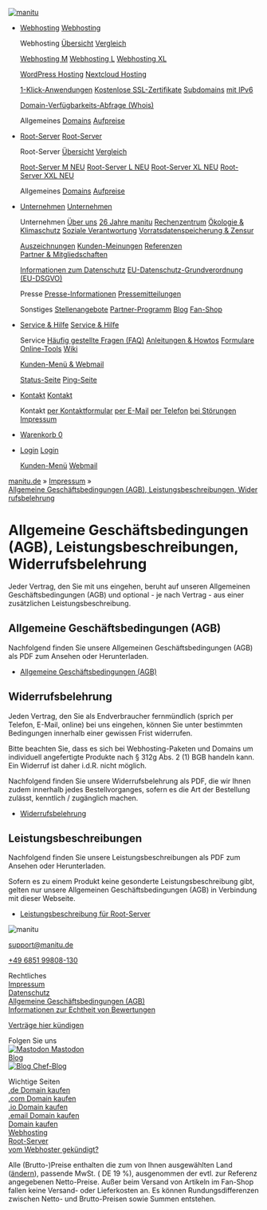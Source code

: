 [![manitu](/images/header/manitu.png)](https://www.manitu.de/ "manitu - Webhosting, Root-Server, Domains")

* [Webhosting](https://www.manitu.de/webhosting/) [Webhosting](https://www.manitu.de/webhosting/)
    
    Webhosting [Übersicht](https://www.manitu.de/webhosting/ "Webhosting Übersicht") [Vergleich](https://www.manitu.de/webhosting/vergleich/ "Webhosting Vergleich")
    
    [Webhosting M](https://www.manitu.de/webhosting/webhosting-50-gb/ "Webhosting M") [Webhosting L](https://www.manitu.de/webhosting/webhosting-100-gb/ "Webhosting L") [Webhosting XL](https://www.manitu.de/webhosting/webhosting-150-gb/ "Webhosting XL")
    
    [WordPress Hosting](https://www.manitu.de/webhosting/wordpress-hosting/ "WordPress Hosting") [Nextcloud Hosting](https://www.manitu.de/webhosting/nextcloud-hosting/ "Nextcloud Hosting")
    
    [1-Klick-Anwendungen](https://www.manitu.de/webhosting/1-klick-anwendungen/ "1-Klick-Anwendungen") [Kostenlose SSL-Zertifikate](https://www.manitu.de/webhosting/ssl-zertifikate/ "Webhosting mit kostenlosen SSL-Zertifikaten") [Subdomains](https://www.manitu.de/webhosting/kostenlose-subdomain/ "Subdomains für Webhosting") [mit IPv6](https://www.manitu.de/webhosting/ipv6-hosting/ "Webhosting mit IPv6")
    
    [Domain-Verfügbarkeits-Abfrage (Whois)](https://www.manitu.de/webhosting/whois/ "Domain-Verfügbarkeits-Abfrage (Whois)")
    
    Allgemeines [Domains](https://www.manitu.de/webhosting/domains/ "Webhosting Domains") [Aufpreise](https://www.manitu.de/webhosting/aufpreise/ "Aufpreise")
    
* [Root-Server](https://www.manitu.de/root-server/) [Root-Server](https://www.manitu.de/root-server/)
    
    Root-Server [Übersicht](https://www.manitu.de/root-server/ "Übersicht") [Vergleich](https://www.manitu.de/root-server/vergleich/ "Vergleich")
    
    [Root-Server M NEU](https://www.manitu.de/root-server/root-server-m/ "Root-Server M") [Root-Server L NEU](https://www.manitu.de/root-server/root-server-l/ "Root-Server L") [Root-Server XL NEU](https://www.manitu.de/root-server/root-server-xl/ "Root-Server XL") [Root-Server XXL NEU](https://www.manitu.de/root-server/root-server-xxl/ "Root-Server XXL")
    
    Allgemeines [Domains](https://www.manitu.de/root-server/domains/ "Domains") [Aufpreise](https://www.manitu.de/root-server/aufpreise/ "Aufpreise")
    

* [Unternehmen](https://www.manitu.de/unternehmen/) [Unternehmen](https://www.manitu.de/unternehmen/)
    
    Unternehmen [Über uns](https://www.manitu.de/unternehmen/ueber-uns/ "Über uns") [26 Jahre manitu](https://www.manitu.de/unternehmen/26-jahre-manitu/ "26 Jahre manitu") [Rechenzentrum](https://www.manitu.de/unternehmen/rechenzentrum/ "Rechenzentrum") [Ökologie & Klimaschutz](https://www.manitu.de/unternehmen/oekologie-und-klimaschutz/ "Ökologie & Klimaschutz") [Soziale Verantwortung](https://www.manitu.de/unternehmen/soziale-verantwortung/ "Soziale Verantwortung") [Vorratsdatenspeicherung & Zensur](https://www.manitu.de/unternehmen/vorratsdatenspeicherung-und-zensur/ "Vorratsdatenspeicherung & Zensur")
    
    [Auszeichnungen](https://www.manitu.de/unternehmen/auszeichnungen/ "Auszeichnungen") [Kunden-Meinungen](https://www.manitu.de/unternehmen/erfahrungen-mit-manitu/ "Kunden-Meinungen") [Referenzen](https://www.manitu.de/unternehmen/referenzen/ "Referenzen") [Partner & Mitgliedschaften](https://www.manitu.de/unternehmen/partner/ "Partner & Mitgliedschaften")
    
    [Informationen zum Datenschutz](https://www.manitu.de/datenschutz/ "Informationen zum Datenschutz") [EU-Datenschutz-Grundverordnung (EU-DSGVO)](https://www.manitu.de/unternehmen/eu-datenschutz-grundverordnung-dsgvo/ "EU-Datenschutz-Grundverordnung (EU-DSGVO)")
    
    Presse [Presse-Informationen](https://www.manitu.de/unternehmen/presse/ "Presse-Informationen") [Pressemitteilungen](https://www.manitu.de/unternehmen/presse/pressemitteilungen/ "Pressemitteilungen")
    
    Sonstiges [Stellenangebote](https://www.manitu.de/unternehmen/stellenangebote/ "Stellenangebote") [Partner-Programm](https://www.manitu.de/unternehmen/partnerprogramm/ "Partner-Programm") [Blog](https://www.manitu.de/blog/ "Blog") [Fan-Shop](https://www.manitu.de/shop/fan-shop/ "Fan-Shop")
    
* [Service & Hilfe](https://www.manitu.de/service/) [Service & Hilfe](https://www.manitu.de/service/)
    
    Service [Häufig gestellte Fragen (FAQ)](https://www.manitu.de/service/faq/ "Häufig gestellte Fragen (FAQ)") [Anleitungen & Howtos](https://www.manitu.de/service/anleitungen/ "Anleitungen & Howtos") [Formulare](https://www.manitu.de/service/formulare/ "Formulare") [Online-Tools](https://www.manitu.de/service/online-tools/ "Online-Tools") [Wiki](https://www.manitu.de/service/wiki/ "Wiki")
    
    [Kunden-Menü & Webmail](https://www.manitu.de/kunden-login/ "Kunden-Menü & Webmail")
    
    [Status-Seite](https://status.manitu.de/) [Ping-Seite](https://www.manitu.de/service/ping-seite/ "Ping-Seite")
    
* [Kontakt](https://www.manitu.de/kontakt/) [Kontakt](https://www.manitu.de/kontakt/)
    
    Kontakt [per Kontaktformular](https://www.manitu.de/kontakt/formular/ "per Kontaktformular") [per E-Mail](https://www.manitu.de/kontakt/e-mail/ "per E-Mail") [per Telefon](https://www.manitu.de/kontakt/telefon/ "per Telefon") [bei Störungen](https://www.manitu.de/kontakt/stoerungen/ "bei Störungen") [Impressum](https://www.manitu.de/impressum/ "Impressum")
    
* [Warenkorb 0](https://www.manitu.de/shop/)
* [Login](https://www.manitu.de/kunden-login/) [Login](https://www.manitu.de/kunden-login/)
    
    [Kunden-Menü](https://www.manitu.de/kunden-login/ "Kunden-Menü") [Webmail](https://webmail.manitu.de/)
    

[manitu.de](https://www.manitu.de/) » [Impressum](https://www.manitu.de/impressum/) » [Allgemeine Geschäftsbedingungen (AGB), Leistungsbeschreibungen, Widerrufsbelehrung](https://www.manitu.de/impressum/agb/)

Allgemeine Geschäftsbedingungen (AGB), Leistungsbeschreibungen, Widerrufsbelehrung
==================================================================================

Jeder Vertrag, den Sie mit uns eingehen, beruht auf unseren Allgemeinen Geschäftsbedingungen (AGB) und optional - je nach Vertrag - aus einer zusätzlichen Leistungsbeschreibung.

Allgemeine Geschäftsbedingungen (AGB)
-------------------------------------

Nachfolgend finden Sie unsere Allgemeinen Geschäftsbedingungen (AGB) als PDF zum Ansehen oder Herunterladen.

* [Allgemeine Geschäftsbedingungen (AGB)](https://www.manitu.de/impressum/agb.pdf "Allgemeine Geschäftsbedingungen (AGB)")

Widerrufsbelehrung
------------------

Jeden Vertrag, den Sie als Endverbraucher fernmündlich (sprich per Telefon, E-Mail, online) bei uns eingehen, können Sie unter bestimmten Bedingungen innerhalb einer gewissen Frist widerrufen.

Bitte beachten Sie, dass es sich bei Webhosting-Paketen und Domains um individuell angefertigte Produkte nach § 312g Abs. 2 (1) BGB handeln kann. Ein Widerruf ist daher i.d.R. nicht möglich.

Nachfolgend finden Sie unsere Widerrufsbelehrung als PDF, die wir Ihnen zudem innerhalb jedes Bestellvorganges, sofern es die Art der Bestellung zulässt, kenntlich / zugänglich machen.

* [Widerrufsbelehrung](https://www.manitu.de/impressum/Widerrufsbelehrung.pdf "Widerrufsbelehrung")

Leistungsbeschreibungen
-----------------------

Nachfolgend finden Sie unsere Leistungsbeschreibungen als PDF zum Ansehen oder Herunterladen.

Sofern es zu einem Produkt keine gesonderte Leistungsbeschreibung gibt, gelten nur unsere Allgemeinen Geschäftsbedingungen (AGB) in Verbindung mit dieser Webseite.

* [Leistungsbeschreibung für Root-Server](https://www.manitu.de/impressum/Leistungsbeschreibung-fuer-Root-Server.pdf "Leistungsbeschreibung für Root-Server")

[](#)

![manitu](/images/header/manitu.png)

[support@manitu.de](mailto:support@manitu.de)  

[+49 6851 99808-130](tel:+49-6851-99808-130)  

Rechtliches  
[Impressum](https://www.manitu.de/impressum/ "Impressum")  
[Datenschutz](https://www.manitu.de/datenschutz/ "Datenschutz")  
[Allgemeine Geschäftsbedingungen (AGB)](https://www.manitu.de/impressum/agb/ "Allgemeine Geschäftsbedingungen (AGB)")  
[Informationen zur Echtheit von Bewertungen](https://www.manitu.de/unternehmen/erfahrungen-mit-manitu/#genuineness "Informationen zur Echtheit von Bewertungen")  
  
[Verträge hier kündigen](https://www.manitu.de/vertraege-kuendigen/ "Verträge hier kündigen")

Folgen Sie uns  
 [![Mastodon](/images/footer/mastodon.webp) Mastodon](https://manitu.social/@team)  
[Blog](https://www.manitu.de/blog/ "manitu Blog")  
 [![Blog](/images/footer/blog.webp) Chef-Blog](https://www.hostblogger.de/blog/)  

Wichtige Seiten  
[.de Domain kaufen](https://www.manitu.de/webhosting/domains/de-domain/ ".de Domain kaufen")  
[.com Domain kaufen](https://www.manitu.de/webhosting/domains/com-domain/ ".com Domain kaufen")  
[.io Domain kaufen](https://www.manitu.de/webhosting/domains/io-domain/ ".io Domain kaufen")  
[.email Domain kaufen](https://www.manitu.de/webhosting/domains/email-domain/ ".email Domain kaufen")  
[Domain kaufen](https://www.manitu.de/webhosting/domains/ "Domain kaufen")  
[Webhosting](https://www.manitu.de/webhosting/ "Webhosting")  
[Root-Server](https://www.manitu.de/root-server/ "Root-Server")  
[vom Webhoster gekündigt?](https://www.manitu.de/webhosting/von-onyxhosting-gekuendigt-wechseln/ "Root-Server")  

Alle (Brutto-)Preise enthalten die zum von Ihnen ausgewählten Land ([ändern](https://www.manitu.de/shop/umsatzsteuer-land-auswaehlen/)), passende MwSt. ( DE 19 %), ausgenommen der evtl. zur Referenz angegebenen Netto-Preise. Außer beim Versand von Artikeln im Fan-Shop fallen keine Versand- oder Lieferkosten an. Es können Rundungsdifferenzen zwischen Netto- und Brutto-Preisen sowie Summen entstehen.

  

[](https://www.ausgezeichnet.org/ "Unabhängige Bewertungen, Kundenbewertungen und Gütesiegel von Ausgezeichnet.org")